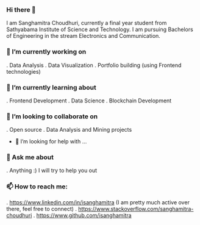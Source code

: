 ### Hi there 👋
I am Sanghamitra Choudhuri, currently a final year student from Sathyabama Institute of Science and Technology. I am pursuing Bachelors of Engineering in the stream Electronics and Communication.

### 🔭 I’m currently working on 
. Data Analysis
. Data Visualization
. Portfolio building (using Frontend technologies)

### 🌱 I’m currently learning about
. Frontend Development
. Data Science
. Blockchain Development

### 👯 I’m looking to collaborate on 
. Open source
. Data Analysis and Mining projects
- 🤔 I’m looking for help with ...
### 💬 Ask me about 
. Anything :) I will try to help you out

### 📫 How to reach me: 
. https://www.linkedin.com/in/isanghamitra (I am pretty much active over there, feel free to connect)
. https://www.stackoverflow.com/sanghamitra-choudhuri
. https://www.github.com/isanghamitra
